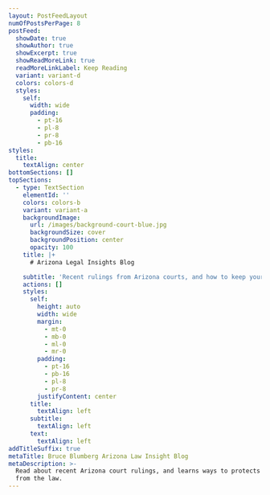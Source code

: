 ```yaml
---
layout: PostFeedLayout
numOfPostsPerPage: 8
postFeed:
  showDate: true
  showAuthor: true
  showExcerpt: true
  showReadMoreLink: true
  readMoreLinkLabel: Keep Reading
  variant: variant-d
  colors: colors-d
  styles:
    self:
      width: wide
      padding:
        - pt-16
        - pl-8
        - pr-8
        - pb-16
styles:
  title:
    textAlign: center
bottomSections: []
topSections:
  - type: TextSection
    elementId: ''
    colors: colors-b
    variant: variant-a
    backgroundImage:
      url: /images/background-court-blue.jpg
      backgroundSize: cover
      backgroundPosition: center
      opacity: 100
    title: |+
      # Arizona Legal Insights Blog

    subtitle: 'Recent rulings from Arizona courts, and how to keep yourself protected.'
    actions: []
    styles:
      self:
        height: auto
        width: wide
        margin:
          - mt-0
          - mb-0
          - ml-0
          - mr-0
        padding:
          - pt-16
          - pb-16
          - pl-8
          - pr-8
        justifyContent: center
      title:
        textAlign: left
      subtitle:
        textAlign: left
      text:
        textAlign: left
addTitleSuffix: true
metaTitle: Bruce Blumberg Arizona Law Insight Blog
metaDescription: >-
  Read about recent Arizona court rulings, and learns ways to protects yourself
  from the law.
---
```

